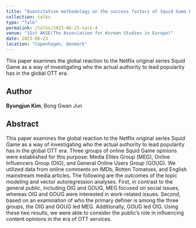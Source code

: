 ```yaml
---
title: "Quantitative methodology on the success factors of Squid Game based on the worldwide audience responses"
collection: talks
type: "Talk"
permalink: /talks/2023-06-23-talk-4
venue: "31st AKSE(The Association for Korean Studies in Europe)"
date: 2023-06-23
location: "Copenhagen, Denmark"
---
```

This paper examines the global reaction to the Netflix original series Squid Game as a way of investigating who the actual authority to lead popularity has in the global OTT era.

## Author
**Byungjun Kim**, Bong Gwan Jun

## Abstract
This paper examines the global reaction to the Netflix original series Squid Game as a way of investigating who the actual authority to lead popularity has in the global OTT era. Three groups of online Squid Game opinions were established for this purpose: Media Elites Group (MEG), Online Influencers Group (OIG), and General Online Users Group (GOUG). We utilized data from online comments on IMDb, Rotten Tomatoes, and English mainstream media articles. The following are the outcomes of the topic modeling and vector autoregression analyses. First, in contrast to the general public, including OIG and GOUG, MEG focused on social issues, whereas OIG and GOUG were interested in work-related issues. Second, based on an examination of who the primary definer is among the three groups, the OIG and GOUG led MEG. Additionally, GOUG led OIG. Using these two results, we were able to consider the public’s role in influencing content opinions in the era of OTT services.
